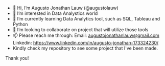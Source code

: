 - 👋 Hi, I’m Augusto Jonathan Lauw (@augustolauw)
- 👀 I’m interested in Data Analystics world
- 🌱 I’m currently learning Data Analytics tool, such as SQL, Tableau and Python
- 💞️ I’m looking to collaborate on project that will utilize those tools
- 📫 Please reach me through:
      Email: augustojonathanlauw@gmail.com
      Linkedin: https://www.linkedin.com/in/augusto-jonathan-173324230/
- Kindly check my repository to see some project that I've been made.
      
Thank you!

<!---
augustolauw/augustolauw is a ✨ special ✨ repository because its `README.md` (this file) appears on your GitHub profile.
You can click the Preview link to take a look at your changes.
--->
